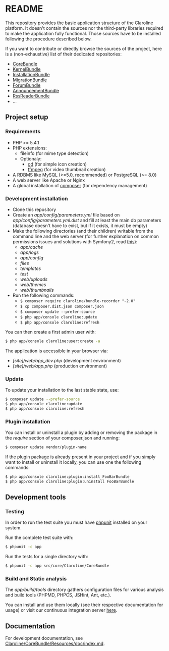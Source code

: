 README
======

This repository provides the basic application structure of the Claroline platform.
It doesn't contain the sources nor the third-party libraries required to make the
application fully functional. Those sources have to be installed following the
procedure described below.

If you want to contribute or directly browse the sources of the project, here is a
(non-exhaustive) list of their dedicated repositories:

- [CoreBundle][core]
- [KernelBundle][kernel]
- [InstallationBundle][install]
- [MigrationBundle][migration]
- [ForumBundle][forum]
- [AnnouncementBundle][announcement]
- [RssReaderBundle][rssreader]
- ...


Project setup
-------------

### Requirements

- PHP >= 5.4.1
- PHP extensions:
    - fileinfo (for mime type detection)
    - Optionaly:
        - [gd][1] (for simple icon creation)
        - [ffmpeg][2] (for video thumbnail creation)
- A RDBMS like MySQL (>=5.0, recommended) or PostgreSQL (>= 8.0)
- A web server like Apache or Nginx
- A global installation of [composer][3] (for dependency management)

### Development installation

- Clone this repository
- Create an *app/config/parameters.yml* file based on *app/config/parameters.yml.dist*
  and fill at least the main db parameters (database doesn't have to exist, but if
  it exists, it must be empty)
- Make the following directories (and their children) writable from the command
  line and the web server (for further explanation on common permissions issues and
  solutions with Symfony2, read [this][5]):
    - *app/cache*
    - *app/logs*
    - *app/config*
    - *files*
    - *templates*
    - *test*
    - *web/uploads*
    - *web/themes*
    - *web/thumbnails*
- Run the following commands:
    - `$ composer require claroline/bundle-recorder "~2.0"`
    - `$ cp composer.dist.json composer.json`
    - `$ composer update --prefer-source`
    - `$ php app/console claroline:update`
    - `$ php app/console claroline:refresh`

You can then create a first admin user with:

```sh
$ php app/console claroline:user:create -a
```

The application is accessible in your browser via:

- *[site]/web/app_dev.php* (development environment)
- *[site]/web/app.php* (production environment)

### Update

To update your installation to the last stable state, use:

```sh
$ composer update --prefer-source
$ php app/console claroline:update
$ php app/console claroline:refresh
```


### Plugin installation

You can install or uninstall a plugin by adding or removing the package in the
*require* section of your composer.json and running:

```sh
$ composer update vendor/plugin-name
```

If the plugin package is already present in your project and if you simply want
to install or uninstall it locally, you can use one the following commands:

```sh
$ php app/console claroline:plugin:install FooBarBundle
$ php app/console claroline:plugin:uninstall FooBarBundle
```


Development tools
-----------------

### Testing

In order to run the test suite you must have [phpunit][6] installed on your
system.

Run the complete test suite with:

```sh
$ phpunit -c app
```
Run the tests for a single directory with:

```sh
$ phpunit -c app src/core/Claroline/CoreBundle
```

### Build and Static analysis

The *app/build/tools* directory gathers configuration files for various
analysis and build tools (PHPMD, PHPCS, JSHint, Ant, etc.).

You can install and use them locally (see their respective documentation for
usage) or visit our continuous integration server [here][7].


Documentation
-------------

For development documentation, see [Claroline/CoreBundle/Resources/doc/index.md][8].


[core]:         https://github.com/claroline/CoreBundle
[kernel]:       https://github.com/claroline/KernelBundle
[install]:      https://github.com/claroline/InstallationBundle
[migration]:    https://github.com/claroline/MigrationBundle
[forum]:        https://github.com/claroline/ForumBundle
[announcement]: https://github.com/claroline/AnnouncementBundle
[rssreader]:    https://github.com/claroline/RssReaderBundle


[1]: http://www.php.net/manual/en/book.image.php
[2]: http://ffmpeg-php.sourceforge.net/
[3]: http://getcomposer.org/doc/00-intro.md
[4]: http://lesscss.org/#-server-side-usage
[5]: http://symfony.com/doc/current/book/installation.html#configuration-and-setup
[6]: http://www.phpunit.de/manual/current/en/index.html
[7]: http://dev.claroline.net:8080/job/Claronext/
[8]: https://github.com/claroline/CoreBundle/blob/master/Resources/doc/index.md
